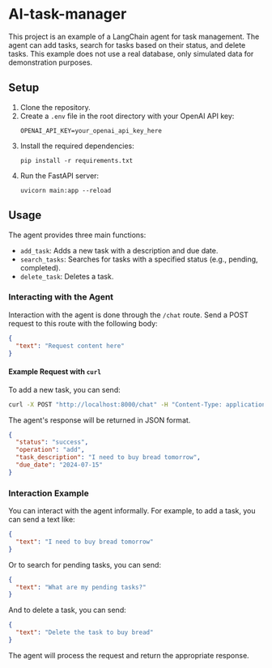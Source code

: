 # AI-task-manager

This project is an example of a LangChain agent for task management. The agent can add tasks, search for tasks based on their status, and delete tasks. This example does not use a real database, only simulated data for demonstration purposes.

## Setup

1. Clone the repository.
2. Create a `.env` file in the root directory with your OpenAI API key:
    ```
    OPENAI_API_KEY=your_openai_api_key_here
    ```
3. Install the required dependencies:
    ```
    pip install -r requirements.txt
    ```
4. Run the FastAPI server:
    ```
    uvicorn main:app --reload
    ```

## Usage

The agent provides three main functions:
- `add_task`: Adds a new task with a description and due date.
- `search_tasks`: Searches for tasks with a specified status (e.g., pending, completed).
- `delete_task`: Deletes a task.

### Interacting with the Agent

Interaction with the agent is done through the `/chat` route. Send a POST request to this route with the following body:

```json
{
  "text": "Request content here"
}
```

#### Example Request with `curl`

To add a new task, you can send:

```bash
curl -X POST "http://localhost:8000/chat" -H "Content-Type: application/json" -d '{"text": "I need to buy bread tomorrow"}'
```

The agent's response will be returned in JSON format.

```json
{
  "status": "success",
  "operation": "add",
  "task_description": "I need to buy bread tomorrow",
  "due_date": "2024-07-15"
}
```

### Interaction Example

You can interact with the agent informally. For example, to add a task, you can send a text like:

```json
{
  "text": "I need to buy bread tomorrow"
}
```

Or to search for pending tasks, you can send:

```json
{
  "text": "What are my pending tasks?"
}
```

And to delete a task, you can send:

```json
{
  "text": "Delete the task to buy bread"
}
```

The agent will process the request and return the appropriate response.
